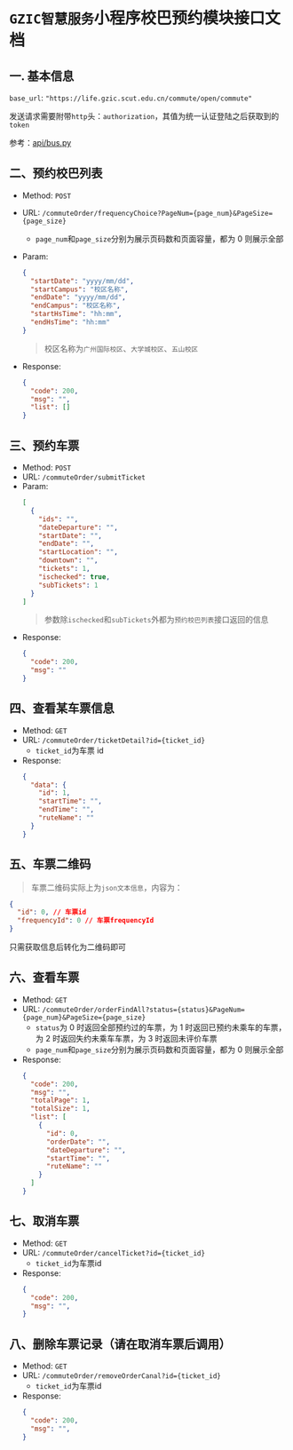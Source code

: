 # `GZIC智慧服务`小程序校巴预约模块接口文档

## 一. 基本信息

`base_url`: `"https://life.gzic.scut.edu.cn/commute/open/commute"`

发送请求需要附带`http`头：`authorization`，其值为统一认证登陆之后获取到的`token`

参考：[api/bus.py](../api/bus.py)

## 二、预约校巴列表

- Method: `POST`
- URL: `/commuteOrder/frequencyChoice?PageNum={page_num}&PageSize={page_size}`
  - `page_num`和`page_size`分别为展示页码数和页面容量，都为 0 则展示全部
- Param:

  ```json
  {
    "startDate": "yyyy/mm/dd",
    "startCampus": "校区名称",
    "endDate": "yyyy/mm/dd",
    "endCampus": "校区名称",
    "startHsTime": "hh:mm",
    "endHsTime": "hh:mm"
  }
  ```

  > 校区名称为`广州国际校区`、`大学城校区`、`五山校区`

- Response:
  ```json
  {
    "code": 200,
    "msg": "",
    "list": []
  }
  ```

## 三、预约车票

- Method: `POST`
- URL: `/commuteOrder/submitTicket`
- Param:
  ```json
  [
    {
      "ids": "",
      "dateDeparture": "",
      "startDate": "",
      "endDate": "",
      "startLocation": "",
      "downtown": "",
      "tickets": 1,
      "ischecked": true,
      "subTickets": 1
    }
  ]
  ```
  > 参数除`ischecked`和`subTickets`外都为`预约校巴列表`接口返回的信息
- Response:
  ```json
  {
    "code": 200,
    "msg": ""
  }
  ```

## 四、查看某车票信息

- Method: `GET`
- URL: `/commuteOrder/ticketDetail?id={ticket_id}`
  - `ticket_id`为车票 id
- Response:
  ```json
  {
    "data": {
      "id": 1,
      "startTime": "",
      "endTime": "",
      "ruteName": ""
    }
  }
  ```

## 五、车票二维码

> 车票二维码实际上为`json文本信息`，内容为：

```json
{
  "id": 0, // 车票id
  "frequencyId": 0 // 车票frequencyId
}
```

只需获取信息后转化为二维码即可

## 六、查看车票

- Method: `GET`
- URL: `/commuteOrder/orderFindAll?status={status}&PageNum={page_num}&PageSize={page_size}`
  - `status`为 0 时返回全部预约过的车票，为 1 时返回已预约未乘车的车票，为 2 时返回失约未乘车车票，为 3 时返回未评价车票
  - `page_num`和`page_size`分别为展示页码数和页面容量，都为 0 则展示全部
- Response:
  ```json
  {
    "code": 200,
    "msg": "",
    "totalPage": 1,
    "totalSize": 1,
    "list": [
      {
        "id": 0,
        "orderDate": "",
        "dateDeparture": "",
        "startTime": "",
        "ruteName": ""
      }
    ]
  }
  ```

## 七、取消车票

- Method: `GET`
- URL: `/commuteOrder/cancelTicket?id={ticket_id}`
  - `ticket_id`为车票id
- Response:
  ```json
  {
    "code": 200,
    "msg": "",
  }
  ```


## 八、删除车票记录（请在取消车票后调用）

- Method: `GET`
- URL: `/commuteOrder/removeOrderCanal?id={ticket_id}`
  - `ticket_id`为车票id
- Response:
  ```json
  {
    "code": 200,
    "msg": "",
  }
  ```